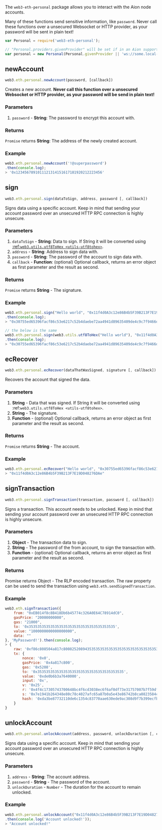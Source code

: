 The `web3-eth-personal` package allows you to interact with the Aion node accounts.

Many of these functions send sensitive information, like `password`. Never call these functions over a unsecured Websocket or HTTP provider, as your password will be sent in plain text!

```javascript
var Personal = require('web3-eth-personal');

// "Personal.providers.givenProvider" will be set if in an Aion supported browser.
var personal = new Personal(Personal.givenProvider || 'ws://some.local-or-remote.node:8546');
```

## newAccount

```javascript
web3.eth.personal.newAccount(password, [callback])
```

Creates a new account. **Never call this function over a unsecured Websocket or HTTP provider, as your password will be send in plain text!**

### Parameters

1. `password` - **String**: The password to encrypt this account with.

### Returns

`Promise` returns **String**: The address of the newly created account.

### Example

```javascript
web3.eth.personal.newAccount('!@superpassword')
.then(console.log);
> '0x1234567891011121314151617181920212223456'
```

## sign

```javascript
web3.eth.personal.sign(dataToSign, address, password [, callback])
```

Signs data using a specific account. Keep in mind that sending your account password over an unsecured HTTP RPC connection is highly unsecure.

### Parameters

1. `dataToSign` - **String**: Data to sign. If String it will be converted using [:ref:`web3.utils.utf8ToHex <utils-utf8tohex>`](https://github.com/aionnetwork/aion_web3/blob/v1.0/docs/web3-eth-personal.rst#id2).
2. `address` - **String**: Address to sign data with.
3. `password` - **String**: The password of the account to sign data with.
4. `callback` - **Function**: (optional) Optional callback, returns an error object as first parameter and the result as second.

### Returns

`Promise` returns **String** - The signature.

### Example

```javascript
web3.eth.personal.sign("Hello world", "0x11f4d0A3c12e86B4b5F39B213F7E19D048276DAe", "test password!")
.then(console.log);
> "0x30755ed65396facf86c53e6217c52b4daebe72aa4941d89635409de4c9c7f9466d4e9aaec7977f05e923889b33c0d0dd27d7226b6e6f56ce737465c5cfd04be400"

// the below is the same
web3.eth.personal.sign(web3.utils.utf8ToHex("Hello world"), "0x11f4d0A3c12e86B4b5F39B213F7E19D048276DAe", "test password!")
.then(console.log);
> "0x30755ed65396facf86c53e6217c52b4daebe72aa4941d89635409de4c9c7f9466d4e9aaec7977f05e923889b33c0d0dd27d7226b6e6f56ce737465c5cfd04be400"
```

## ecRecover

```javascript
web3.eth.personal.ecRecover(dataThatWasSigned, signature [, callback])
```

Recovers the account that signed the data.

### Parameters
1. **String** - Data that was signed. If String it will be converted using :ref:`web3.utils.utf8ToHex <utils-utf8tohex>`.
2. **String** - The signature.
3. **Function** - (optional) Optional callback, returns an error object as first parameter and the result as second.

### Returns
`Promise` returns **String** - The account.

### Example

```javascript
web3.eth.personal.ecRecover("Hello world", "0x30755ed65396facf86c53e6217c52b4daebe72aa4941d89635409de4c9c7f9466d4e9aaec7977f05e923889b33c0d0dd27d7226b6e6f56ce737465c5cfd04be400").then(console.log);
> "0x11f4d0A3c12e86B4b5F39B213F7E19D048276DAe"
```

## signTransaction

```javascript
web3.eth.personal.signTransaction(transaction, password [, callback])
```

Signs a transaction. This account needs to be unlocked. Keep in mind that sending your account password over an unsecured HTTP RPC connection is highly unsecure.

### Parameters

1. **Object** - The transaction data to sign.
2. **String** - The password of the from account, to sign the transaction with.
3. **Function** - (optional) Optional callback, returns an error object as first parameter and the result as second.

### Returns

Promise returns Object - The RLP encoded transaction. The raw property can be used to send the transaction using `web3.eth.sendSignedTransaction`.

### Example

```javascript
web3.eth.signTransaction({
    from: "0xEB014f8c8B418Db6b45774c326A0E64C78914dC0",
    gasPrice: "20000000000",
    gas: "21000",
    to: '0x3535353535353535353535353535353535353535',
    value: "1000000000000000000",
    data: ""
}, 'MyPassword!').then(console.log);
> {
    raw: '0xf86c808504a817c800825208943535353535353535353535353535353535353535880de0b6b3a76400008025a04f4c17305743700648bc4f6cd3038ec6f6af0df73e31757007b7f59df7bee88da07e1941b264348e80c78c4027afc65a87b0a5e43e86742b8ca0823584c6788fd0',
    tx: {
        nonce: '0x0',
        gasPrice: '0x4a817c800',
        gas: '0x5208',
        to: '0x3535353535353535353535353535353535353535',
        value: '0xde0b6b3a7640000',
        input: '0x',
        v: '0x25',
        r: '0x4f4c17305743700648bc4f6cd3038ec6f6af0df73e31757007b7f59df7bee88d',
        s: '0x7e1941b264348e80c78c4027afc65a87b0a5e43e86742b8ca0823584c6788fd0',
        hash: '0xda3be87732110de6c1354c83770aae630ede9ac308d9f7b399ecfba23d923384'
    }
}
```

## unlockAccount

```javascript
web3.eth.personal.unlockAccount(address, password, unlockDuraction [, callback])
```

Signs data using a specific account. Keep in mind that sending your account password over an unsecured HTTP RPC connection is highly unsecure.

### Parameters

1. `address` - **String**: The account address.
2. `password` - **String** - The password of the account.
3. `unlockDuration` - `Number` - The duration for the account to remain unlocked.

### Example

```javascript
web3.eth.personal.unlockAccount("0x11f4d0A3c12e86B4b5F39B213F7E19D048276DAe", "test password!", 600)
.then(console.log('Account unlocked!'));
> "Account unlocked!"
```